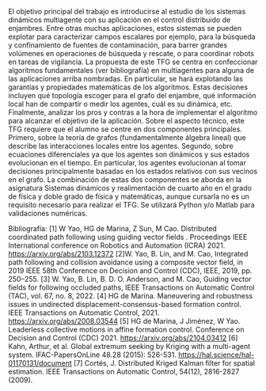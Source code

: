 El objetivo principal del trabajo es introducirse al estudio de los sistemas dinámicos multiagente con su aplicación en el control distribuido de enjambres. Entre otras muchas aplicaciones, estos sistemas se pueden explotar para caracterizar campos escalares por ejemplo, para la búsqueda y confinamiento de fuentes de contaminación, para barrer grandes volúmenes en operaciones de búsqueda y rescate, o para coordinar robots en tareas de vigilancia.
La propuesta de este TFG se centra en confeccionar algoritmos fundamentales (ver bibliografía) en multiagentes para alguna de las aplicaciones arriba nombradas. En particular, se hará explotando las garantías y propiedades matemáticas de los algoritmos. Estas decisiones incluyen qué topología escoger para el grafo del enjambre, qué información local han de compartir o medir los agentes, cuál es su dinámica, etc. Finalmente, analizar los pros y contras a la hora de implementar el algoritmo para alcanzar el objetivo de la aplicación.
Sobre el aspecto técnico, este TFG requiere que el alumno se centre en dos componentes principales. Primero, sobre la teoría de grafos (fundamentalmente álgebra lineal) que describe las interacciones locales entre los agentes. Segundo, sobre ecuaciones diferenciales ya que los agentes son dinámicos y sus estados evolucionan en el tiempo. En particular, los agentes evolucionan al tomar decisiones principalmente basadas en los estados relativos con sus vecinos en el grafo. La combinación de estas dos componentes se aborda en la asignatura Sistemas dinámicos y realimentación de cuarto año en el grado de física y doble grado de física y matemáticas, aunque cursarla no es un requisito necesario para realizar el TFG. Se utilizará Python y/o Matlab para validaciones numéricas.


Bibliografía:
[1] W Yao, HG de Marina, Z Sun, M Cao. Distributed coordinated path following using guiding vector fields .  Proceedings IEEE International conference on Robotics and Automation (ICRA) 2021. https://arxiv.org/abs/2103.12372
[2]W. Yao, B. Lin, and M. Cao, Integrated path following and collision avoidance using a composite vector field, in 2019 IEEE 58th Conference on Decision and Control (CDC), IEEE, 2019, pp. 250–255.
[3] W. Yao, B. Lin, B. D. O. Anderson, and M. Cao, Guiding vector fields for following occluded paths, IEEE Transactions on Automatic Control (TAC), vol. 67, no. 8, 2022.
[4] HG de Marina. Maneuvering and robustness issues in undirected displacement-consensus-based formation control. IEEE Transactions on Automatic Control, 2021.
https://arxiv.org/abs/2008.03544
[5] HG de Marina, J Jiménez, W Yao. Leaderless collective motions in affine formation control. Conference on Decision and Control (CDC) 2021.
https://arxiv.org/abs/2104.03412
[6] Kahn, Arthur, et al. Global extremum seeking by Kriging with a multi-agent system. IFAC-PapersOnLine 48.28 (2015): 526-531.
https://hal.science/hal-01170131/document
[7] Cortés, J. Distributed Kriged Kalman filter for spatial estimation. IEEE Transactions on Automatic Control, 54(12), 2816-2827 (2009).
